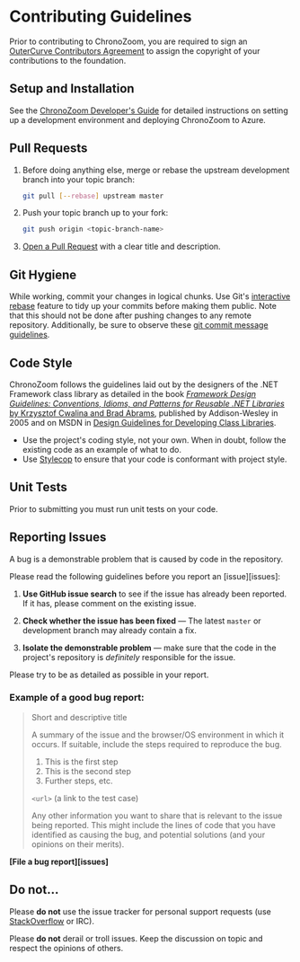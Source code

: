 # Contributing Guidelines #
Prior to contributing to ChronoZoom, you are required to sign an [OuterCurve Contributors Agreement](http://www.outercurve.org/Portals/0/docs/Outercurve%20Foundation%20Contribution%20Agreement%20%28editable%29.pdf) to assign the copyright of your contributions to the foundation.

## Setup and Installation ##
See the [ChronoZoom Developer's Guide](Doc/ChronoZoom_Developer_Guide.md) for detailed instructions on setting up a development environment and deploying ChronoZoom to Azure.

## Pull Requests ##
1. Before doing anything else, merge or rebase the upstream development branch into your topic branch:

   ```bash
   git pull [--rebase] upstream master
   ```

1. Push your topic branch up to your fork:

   ```bash
   git push origin <topic-branch-name>
   ```
1. [Open a Pull Request](https://help.github.com/articles/using-pull-requests) with a
    clear title and description.

## Git Hygiene ##
While working, commit your changes in logical chunks. Use Git's [interactive rebase](https://help.github.com/articles/interactive-rebase) feature to tidy up your commits before making them public. Note that this should not be done after pushing changes to any remote repository. Additionally, be sure to observe these [git commit message guidelines](http://tbaggery.com/2008/04/19/a-note-about-git-commit-messages.html). 

## Code Style ##
ChronoZoom follows the guidelines laid out by the designers of the .NET Framework class library as detailed in the book [*Framework Design Guidelines: Conventions, Idioms, and Patterns for Reusable .NET Libraries* by Krzysztof Cwalina and Brad Abrams](http://www.amazon.com/Framework-Design-Guidelines-Conventions-Libraries/dp/0321545613), published by Addison-Wesley in 2005 and on MSDN in [Design Guidelines for Developing Class Libraries](http://msdn.microsoft.com/en-us/library/ms229042(VS.100).aspx).

- Use the project's coding style, not your own. When in doubt, follow the existing code as an example of what to do.
- Use [Stylecop](http://stylecop.codeplex.com/) to ensure that your code is conformant with project style.

## Unit Tests ##
Prior to submitting you must run unit tests on your code.

## Reporting Issues ##
A bug is a demonstrable problem that is caused by code in the repository.

Please read the following guidelines before you report an [issue][issues]:

1. **Use GitHub issue search** to see if the issue has already been reported. If it has, please comment on the existing issue.

1. **Check whether the issue has been fixed** &mdash; The latest `master` or development branch may already contain a fix.

1. **Isolate the demonstrable problem** &mdash; make sure that the code in the
   project's repository is _definitely_ responsible for the issue. 

Please try to be as detailed as possible in your report. 

### Example of a good bug report:

> Short and descriptive title
>
> A summary of the issue and the browser/OS environment in which it occurs. If
> suitable, include the steps required to reproduce the bug.
>
> 1. This is the first step
> 2. This is the second step
> 3. Further steps, etc.
>
> `<url>` (a link to the test case)
>
> Any other information you want to share that is relevant to the issue being
> reported. This might include the lines of code that you have identified as
> causing the bug, and potential solutions (and your opinions on their
> merits).

**[File a bug report][issues]**

## Do not…

Please **do not** use the issue tracker for personal support requests (use
[StackOverflow](http://stackoverflow.com/questions/tagged/html5boilerplate) or IRC).

Please **do not** derail or troll issues. Keep the
discussion on topic and respect the opinions of others.


